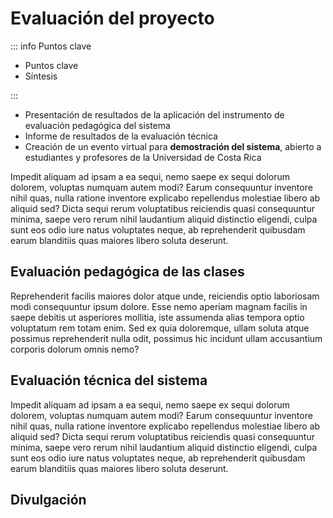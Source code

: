 # Evaluación del proyecto

::: info Puntos clave

- Puntos clave
- Síntesis

:::

- Presentación de resultados de la aplicación del instrumento de evaluación pedagógica del sistema
- Informe de resultados de la evaluación técnica
- Creación de un evento virtual para **demostración del sistema**, abierto a estudiantes y profesores de la Universidad de Costa Rica

Impedit aliquam ad ipsam a ea sequi, nemo saepe ex sequi dolorum dolorem, voluptas numquam autem modi? Earum consequuntur inventore nihil quas, nulla ratione inventore explicabo repellendus molestiae libero ab aliquid sed? Dicta sequi rerum voluptatibus reiciendis quasi consequuntur minima, saepe vero rerum nihil laudantium aliquid distinctio eligendi, culpa sunt eos odio iure natus voluptates neque, ab reprehenderit quibusdam earum blanditiis quas maiores libero soluta deserunt.

## Evaluación pedagógica de las clases

Reprehenderit facilis maiores dolor atque unde, reiciendis optio laboriosam modi consequuntur ipsum dolore. Esse nemo aperiam magnam facilis in saepe debitis ut asperiores mollitia, iste assumenda alias tempora optio voluptatum rem totam enim. Sed ex quia doloremque, ullam soluta atque possimus reprehenderit nulla odit, possimus hic incidunt ullam accusantium corporis dolorum omnis nemo?

## Evaluación técnica del sistema

Impedit aliquam ad ipsam a ea sequi, nemo saepe ex sequi dolorum dolorem, voluptas numquam autem modi? Earum consequuntur inventore nihil quas, nulla ratione inventore explicabo repellendus molestiae libero ab aliquid sed? Dicta sequi rerum voluptatibus reiciendis quasi consequuntur minima, saepe vero rerum nihil laudantium aliquid distinctio eligendi, culpa sunt eos odio iure natus voluptates neque, ab reprehenderit quibusdam earum blanditiis quas maiores libero soluta deserunt.

## Divulgación
